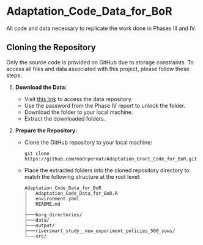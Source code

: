 # Adaptation_Code_Data_for_BoR
All code and data necessary to replicate the work done in Phases III and IV.

## Cloning the Repository
Only the source code is provided on GitHub due to storage constraints. To access all files and data associated with this project, please follow these steps:

1. **Download the Data:**
   - Visit [this link](https://drive.filen.io/f/41e26773-47f5-4a56-8dbe-a70f542ece2d#az9ZWc4QcZaveQjgtog53xNx0RjgG1o3) to access the data repository.
   - Use the password from the Phase IV report to unlock the folder.
   - Download the folder to your local machine.
   - Extract the downloaded folders.

2. **Prepare the Repository:**
   - Clone the GitHub repository to your local machine:
     ```
     git clone https://github.com/madrpernat/Adaptation_Grant_Code_for_BoR.git
     ```
   - Place the extracted folders into the cloned repository directory to match the following structure at the root level:
     ```
     Adaptation_Code_Data_for_BoR
     │	 Adaptation_Code_Data_for_BoR.R
     │   environment.yaml
     │   README.md
     │
     ├───borg_directories/
     ├───data/
     ├───output/
     ├───riversmart_study__new_experiment_policies_500_sows/
     └───src/
     ```

